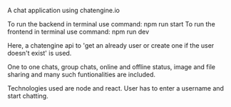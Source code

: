 A chat application using chatengine.io

To run the backend in terminal use command: npm run start
To run the frontend in terminal use command: npm run dev

Here, a chatengine api to 'get an already user or create one if the user doesn't exist' is used.

One to one chats, group chats, online and offline status, image and file sharing and many such funtionalities are included.

Technologies used are node and react. User has to enter a username and start chatting.
